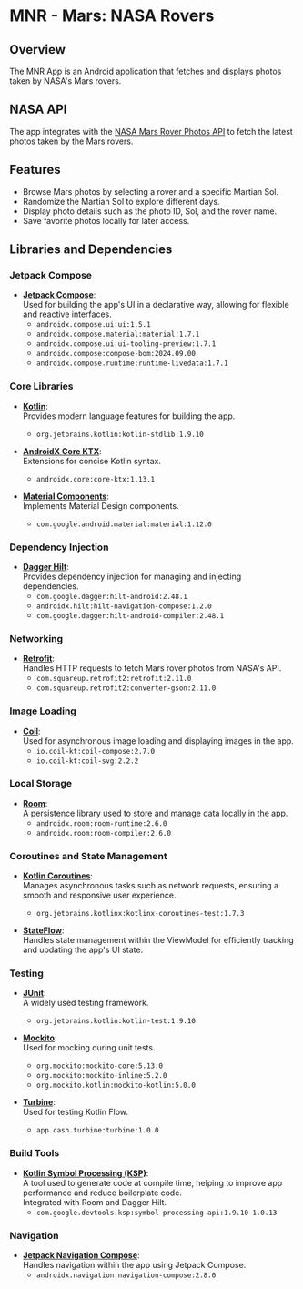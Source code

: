 # **MNR - Mars: NASA Rovers**

## Overview
The MNR App is an Android application that fetches and displays photos taken by NASA's Mars rovers.

## NASA API
The app integrates with the [NASA Mars Rover Photos API](https://github.com/corincerami/mars-photo-api) to fetch the latest photos taken by the Mars rovers.

## Features
- Browse Mars photos by selecting a rover and a specific Martian Sol.
- Randomize the Martian Sol to explore different days.
- Display photo details such as the photo ID, Sol, and the rover name.
- Save favorite photos locally for later access.

## Libraries and Dependencies

### Jetpack Compose
- **[Jetpack Compose](https://developer.android.com/compose)**:  
  Used for building the app's UI in a declarative way, allowing for flexible and reactive interfaces.
  - `androidx.compose.ui:ui:1.5.1`
  - `androidx.compose.material:material:1.7.1`
  - `androidx.compose.ui:ui-tooling-preview:1.7.1`
  - `androidx.compose:compose-bom:2024.09.00`
  - `androidx.compose.runtime:runtime-livedata:1.7.1`

### Core Libraries
- **[Kotlin](https://kotlinlang.org)**:  
  Provides modern language features for building the app.  
  - `org.jetbrains.kotlin:kotlin-stdlib:1.9.10`
  
- **[AndroidX Core KTX](https://developer.android.com/kotlin/ktx)**:  
  Extensions for concise Kotlin syntax.  
  - `androidx.core:core-ktx:1.13.1`

- **[Material Components](https://material.io/develop/android)**:  
  Implements Material Design components.  
  - `com.google.android.material:material:1.12.0`

### Dependency Injection
- **[Dagger Hilt](https://dagger.dev/hilt/)**:  
  Provides dependency injection for managing and injecting dependencies.
  - `com.google.dagger:hilt-android:2.48.1`
  - `androidx.hilt:hilt-navigation-compose:1.2.0`
  - `com.google.dagger:hilt-android-compiler:2.48.1`

### Networking
- **[Retrofit](https://square.github.io/retrofit/)**:  
  Handles HTTP requests to fetch Mars rover photos from NASA's API.
  - `com.squareup.retrofit2:retrofit:2.11.0`
  - `com.squareup.retrofit2:converter-gson:2.11.0`

### Image Loading
- **[Coil](https://coil-kt.github.io/coil/)**:  
  Used for asynchronous image loading and displaying images in the app.
  - `io.coil-kt:coil-compose:2.7.0`
  - `io.coil-kt:coil-svg:2.2.2`

### Local Storage
- **[Room](https://developer.android.com/jetpack/androidx/releases/room)**:  
  A persistence library used to store and manage data locally in the app.  
  - `androidx.room:room-runtime:2.6.0`
  - `androidx.room:room-compiler:2.6.0`

### Coroutines and State Management
- **[Kotlin Coroutines](https://kotlinlang.org/docs/coroutines-overview.html)**:  
  Manages asynchronous tasks such as network requests, ensuring a smooth and responsive user experience.
  - `org.jetbrains.kotlinx:kotlinx-coroutines-test:1.7.3`
  
- **[StateFlow](https://developer.android.com/kotlin/flow/stateflow-and-sharedflow)**:  
  Handles state management within the ViewModel for efficiently tracking and updating the app's UI state.

### Testing
- **[JUnit](https://junit.org/junit5/)**:  
  A widely used testing framework.  
  - `org.jetbrains.kotlin:kotlin-test:1.9.10`

- **[Mockito](https://site.mockito.org/)**:  
  Used for mocking during unit tests.
  - `org.mockito:mockito-core:5.13.0`
  - `org.mockito:mockito-inline:5.2.0`
  - `org.mockito.kotlin:mockito-kotlin:5.0.0`

- **[Turbine](https://github.com/cashapp/turbine)**:  
  Used for testing Kotlin Flow.
  - `app.cash.turbine:turbine:1.0.0`

### Build Tools
- **[Kotlin Symbol Processing (KSP)](https://developer.android.com/build/migrate-to-ksp)**:  
  A tool used to generate code at compile time, helping to improve app performance and reduce boilerplate code.  
  Integrated with Room and Dagger Hilt.
  - `com.google.devtools.ksp:symbol-processing-api:1.9.10-1.0.13`

### Navigation
- **[Jetpack Navigation Compose](https://developer.android.com/jetpack/compose/navigation)**:  
  Handles navigation within the app using Jetpack Compose.
  - `androidx.navigation:navigation-compose:2.8.0`
